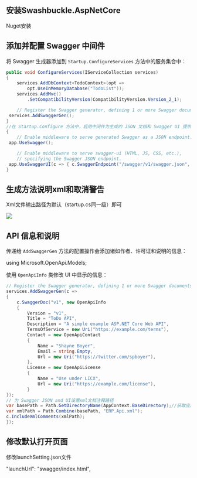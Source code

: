 ## 安装Swashbuckle.AspNetCore

Nuget安装

## 添加并配置 Swagger 中间件

将 Swagger 生成器添加到 `Startup.ConfigureServices` 方法中的服务集合中：

```c#
public void ConfigureServices(IServiceCollection services)
{
    services.AddDbContext<TodoContext>(opt =>
        opt.UseInMemoryDatabase("TodoList"));
    services.AddMvc()
        .SetCompatibilityVersion(CompatibilityVersion.Version_2_1);

    // Register the Swagger generator, defining 1 or more Swagger documents
 services.AddSwaggerGen();
}
//在 Startup.Configure 方法中，启用中间件为生成的 JSON 文档和 Swagger UI 提供服务：public void Configure(IApplicationBuilder app)
{
    // Enable middleware to serve generated Swagger as a JSON endpoint.
 app.UseSwagger();

    // Enable middleware to serve swagger-ui (HTML, JS, CSS, etc.),
    // specifying the Swagger JSON endpoint.
 app.UseSwaggerUI(c => { c.SwaggerEndpoint("/swagger/v1/swagger.json", "My API V1"); });
}

```

## 生成方法说明xml和取消警告

Xml文件输出路径为默认（startup.cs同一级）即可

![](images/049.png)

## API 信息和说明

传递给 `AddSwaggerGen` 方法的配置操作会添加诸如作者、许可证和说明的信息：

using Microsoft.OpenApi.Models;

使用 `OpenApiInfo` 类修改 UI 中显示的信息：

```c#
// Register the Swagger generator, defining 1 or more Swagger documents
services.AddSwaggerGen(c =>
{
    c.SwaggerDoc("v1", new OpenApiInfo
    {
        Version = "v1",
        Title = "ToDo API",
        Description = "A simple example ASP.NET Core Web API",
        TermsOfService = new Uri("https://example.com/terms"),
        Contact = new OpenApiContact
        {
            Name = "Shayne Boyer",
            Email = string.Empty,
            Url = new Uri("https://twitter.com/spboyer"),
        },
        License = new OpenApiLicense
        {
            Name = "Use under LICX",
            Url = new Uri("https://example.com/license"),
        }
});
// 为 Swagger JSON and UI设置xml文档注释路径
var basePath = Path.GetDirectoryName(AppContext.BaseDirectory);//获取应用程序所在目录(绝对，不受工作目录影响，建议采用此方法获取路径)
var xmlPath = Path.Combine(basePath, "ERP.Api.xml");
c.IncludeXmlComments(xmlPath);
});
```

## 修改默认打开页面

修改launchSetting.json文件

"launchUrl": "swagger/index.html",

